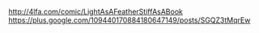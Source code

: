 http://4lfa.com/comic/LightAsAFeatherStiffAsABook https://plus.google.com/109440170884180647149/posts/SGQZ3tMqrEw